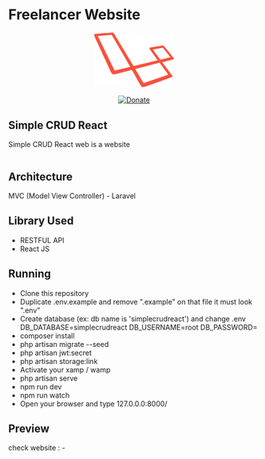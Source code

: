 # Freelancer Website
<p align="center"><img src="https://github.com/kahell/athmonitor/blob/master/laravel_logo.png" width="160"></p>
<p align="center">
<a href="#" rel="nofollow"><img src="https://camo.githubusercontent.com/aa6cd44c832344c7b6e5edfc8524c46d4bec971b/68747470733a2f2f696d672e736869656c64732e696f2f62616467652f446f6e6174652d50617950616c2d677265656e2e7376673f6d61784167653d363030" alt="Donate" data-canonical-src="https://img.shields.io/badge/Donate-PayPal-green.svg?maxAge=600" style="max-width:100%;"></a>
</p>

## Simple CRUD React
Simple CRUD React web is a website
```

```
## Architecture
MVC (Model View Controller) - Laravel

## Library Used
- RESTFUL API
- React JS

## Running
- Clone this repository
- Duplicate .env.example and remove ".example" on that file it must look ".env"
- Create database (ex: db name is 'simplecrudreact') and change .env
  DB_DATABASE=simplecrudreact
  DB_USERNAME=root
  DB_PASSWORD=
- composer install
- php artisan migrate --seed
- php artisan jwt:secret
- php artisan storage:link
- Activate your xamp / wamp
- php artisan serve
- npm run dev
- npm run watch
- Open your browser and type 127.0.0.0:8000/

## Preview
check website : -
